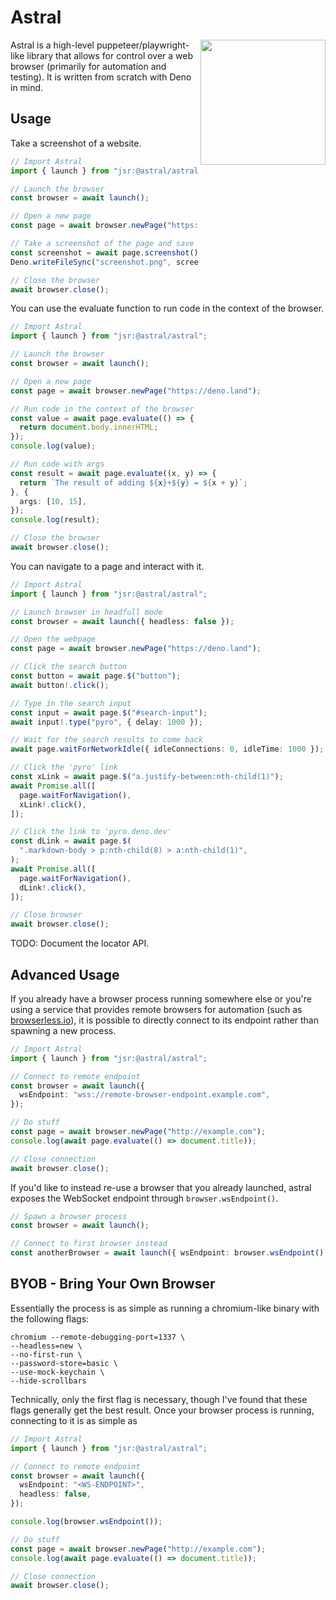 # Astral

<img src="./docs/static/icon.png" height="200" width="200" align="right"/>

Astral is a high-level puppeteer/playwright-like library that allows for control
over a web browser (primarily for automation and testing). It is written from
scratch with Deno in mind.

## Usage

Take a screenshot of a website.

```ts
// Import Astral
import { launch } from "jsr:@astral/astral";

// Launch the browser
const browser = await launch();

// Open a new page
const page = await browser.newPage("https://deno.land");

// Take a screenshot of the page and save that to disk
const screenshot = await page.screenshot();
Deno.writeFileSync("screenshot.png", screenshot);

// Close the browser
await browser.close();
```

You can use the evaluate function to run code in the context of the browser.

```ts
// Import Astral
import { launch } from "jsr:@astral/astral";

// Launch the browser
const browser = await launch();

// Open a new page
const page = await browser.newPage("https://deno.land");

// Run code in the context of the browser
const value = await page.evaluate(() => {
  return document.body.innerHTML;
});
console.log(value);

// Run code with args
const result = await page.evaluate((x, y) => {
  return `The result of adding ${x}+${y} = ${x + y}`;
}, {
  args: [10, 15],
});
console.log(result);

// Close the browser
await browser.close();
```

You can navigate to a page and interact with it.

```ts
// Import Astral
import { launch } from "jsr:@astral/astral";

// Launch browser in headfull mode
const browser = await launch({ headless: false });

// Open the webpage
const page = await browser.newPage("https://deno.land");

// Click the search button
const button = await page.$("button");
await button!.click();

// Type in the search input
const input = await page.$("#search-input");
await input!.type("pyro", { delay: 1000 });

// Wait for the search results to come back
await page.waitForNetworkIdle({ idleConnections: 0, idleTime: 1000 });

// Click the 'pyro' link
const xLink = await page.$("a.justify-between:nth-child(1)");
await Promise.all([
  page.waitForNavigation(),
  xLink!.click(),
]);

// Click the link to 'pyro.deno.dev'
const dLink = await page.$(
  ".markdown-body > p:nth-child(8) > a:nth-child(1)",
);
await Promise.all([
  page.waitForNavigation(),
  dLink!.click(),
]);

// Close browser
await browser.close();
```

TODO: Document the locator API.

## Advanced Usage

If you already have a browser process running somewhere else or you're using a
service that provides remote browsers for automation (such as
[browserless.io](https://www.browserless.io/)), it is possible to directly
connect to its endpoint rather than spawning a new process.

```ts
// Import Astral
import { launch } from "jsr:@astral/astral";

// Connect to remote endpoint
const browser = await launch({
  wsEndpoint: "wss://remote-browser-endpoint.example.com",
});

// Do stuff
const page = await browser.newPage("http://example.com");
console.log(await page.evaluate(() => document.title));

// Close connection
await browser.close();
```

If you'd like to instead re-use a browser that you already launched, astral
exposes the WebSocket endpoint through `browser.wsEndpoint()`.

```ts
// Spawn a browser process
const browser = await launch();

// Connect to first browser instead
const anotherBrowser = await launch({ wsEndpoint: browser.wsEndpoint() });
```

## BYOB - Bring Your Own Browser

Essentially the process is as simple as running a chromium-like binary with the
following flags:

```
chromium --remote-debugging-port=1337 \
--headless=new \
--no-first-run \
--password-store=basic \
--use-mock-keychain \
--hide-scrollbars
```

Technically, only the first flag is necessary, though I've found that these
flags generally get the best result. Once your browser process is running,
connecting to it is as simple as

```typescript
// Import Astral
import { launch } from "jsr:@astral/astral";

// Connect to remote endpoint
const browser = await launch({
  wsEndpoint: "<WS-ENDPOINT>",
  headless: false,
});

console.log(browser.wsEndpoint());

// Do stuff
const page = await browser.newPage("http://example.com");
console.log(await page.evaluate(() => document.title));

// Close connection
await browser.close();
```
